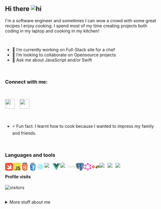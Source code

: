 ## Hi there <img src="https://user-images.githubusercontent.com/1303154/88677602-1635ba80-d120-11ea-84d8-d263ba5fc3c0.gif" width="28px" alt="hi">

I'm a software engineer and sometimes I can wow a crowd with some great recipes I enjoy cooking. I spend most of my time creating projects both coding in my laptop and cooking in my kitchen!

<br>

- 🔭 I’m currently working on  Full-Stack site for a chef
- 👯 I’m looking to collaborate on Opensource projects 
- 💬 Ask me about JavaScript and/or Swift 

<br>

### Connect with me:
<br>


[<img height="32" width="32" src="https://cdn.jsdelivr.net/npm/simple-icons@v3/icons/twitter.svg" />](https://twitter.com/minierparedes) &nbsp;&nbsp; [<img height="32" width="32" src="https://cdn.jsdelivr.net/npm/simple-icons@v3/icons/linkedin.svg" />](https://www.linkedin.com/in/minierparedes/)

<br>

- ⚡ Fun fact: I learnt how to cook because I wanted to impress my family and friends.

<br>

### Languages and tools
<img align="left" width="26px" src="https://raw.githubusercontent.com/github/explore/80688e429a7d4ef2fca1e82350fe8e3517d3494d/topics/swift/swift.png"/>
<img align="left" width="26px" src="https://raw.githubusercontent.com/github/explore/80688e429a7d4ef2fca1e82350fe8e3517d3494d/topics/javascript/javascript.png"/>
<img align="left" width="26px" src="https://raw.githubusercontent.com/github/explore/80688e429a7d4ef2fca1e82350fe8e3517d3494d/topics/html/html.png"/>
<img align="left" width="26px" src="https://raw.githubusercontent.com/github/explore/80688e429a7d4ef2fca1e82350fe8e3517d3494d/topics/css/css.png"/>
<img align="left" width="26px" src="https://raw.githubusercontent.com/github/explore/80688e429a7d4ef2fca1e82350fe8e3517d3494d/topics/react/react.png"/>
<img align="left" width="26px" src="https://camo.githubusercontent.com/b0972dd62bbf6ee0e28ed0ebceb48427a481568caeeb639066b23c754f0c60e5/68747470733a2f2f7777772e6761747362796a732e636f6d2f4761747362792d4d6f6e6f6772616d2e737667"/>
<img align="left" width="26px" src="https://raw.githubusercontent.com/github/explore/80688e429a7d4ef2fca1e82350fe8e3517d3494d/topics/vue/vue.png"/>
<img align="left" width="26px" src="https://camo.githubusercontent.com/720ed473d178f9380291709d2223860ade4f3c7bc368e3fea1ad057b8dc9c6f5/68747470733a2f2f6e6f64656a732e6f72672f7374617469632f696d616765732f6c6f676f2d6c696768742e737667"/>
<img align="left" width="26px" src="https://raw.githubusercontent.com/github/explore/80688e429a7d4ef2fca1e82350fe8e3517d3494d/topics/express/express.png"/>
<img align="left" width="26px" src="https://raw.githubusercontent.com/github/explore/80688e429a7d4ef2fca1e82350fe8e3517d3494d/topics/postgresql/postgresql.png"/>
<img align="left" width="26px" src="https://raw.githubusercontent.com/github/explore/5c058a388828bb5fde0bcafd4bc867b5bb3f26f3/topics/graphql/graphql.png"/>
<img align="left" width="26px" src="https://raw.githubusercontent.com/github/explore/80688e429a7d4ef2fca1e82350fe8e3517d3494d/topics/git/git.png"/>
<img align="left" width="26px" src="https://avatars1.githubusercontent.com/u/9919?s=200&v=4"/>
<img align="left" width="26px" src="https://media.githubusercontent.com/media/microsoft/vscode-docs/master/images/logo-stable.png"/>
<img align="left" width="28px" src="https://codewithchris-wpengine.netdna-ssl.com/wp-content/uploads/2019/09/icons8-xcode-512.png"/>

<br>


#### Profile visits


![visitors](https://visitor-badge.glitch.me/badge?page_id=minierparedes.minierparedes)

<br>
<details>
<summary>
  More stuff about me
</summary>

### Coding stats

<!--START_SECTION:waka-->
```text
JavaScript   12 hrs 10 mins  █████████████████████▒░░░   85.62 % 
Markdown     2 hrs 2 mins    ███▓░░░░░░░░░░░░░░░░░░░░░   14.34 % 
```
<!--END_SECTION:waka-->


</details>
